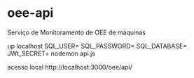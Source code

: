 # oee-api
Serviço de Monitoramento de OEE de máquinas

up localhost
SQL_USER=<user> SQL_PASSWORD=<pass> SQL_DATABASE=<database> JWt_SECRET=<secret> nodemon api.js

acesso local
http://localhost:3000/oee/api/<metodo>